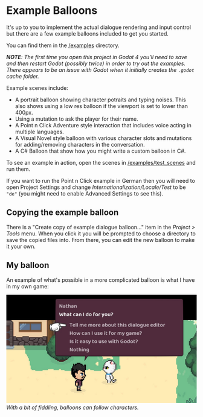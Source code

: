 # Example Balloons

It's up to you to implement the actual dialogue rendering and input control but there are a few example balloons included to get you started.

You can find them in the [/examples](../examples) directory.

_**NOTE**: The first time you open this project in Godot 4 you'll need to save and then restart Godot (possibly twice) in order to try out the examples. There appears to be an issue with Godot when it initially creates the `.godot` cache folder._

Example scenes include:

- A portrait balloon showing character potraits and typing noises. This also shows using a low res balloon if the viewport is set to lower than 400px.
- Using a mutation to ask the player for their name.
- A Point n Click Adventure style interaction that includes voice acting in multiple languages.
- A Visual Novel style balloon with various character slots and mutations for adding/removing characters in the conversation.
- A C# Balloon that show how you might write a custom balloon in C#.

To see an example in action, open the scenes in [/examples/test_scenes](../examples/test_scenes/) and run them.

If you want to run the Point n Click example in German then you will need to open Project Settings and change _Internationalization/Locale/Test_ to be `"de"` (you might need to enable Advanced Settings to see this).

## Copying the example balloon

There is a "Create copy of example dialogue balloon..." item in the _Project > Tools_ menu. When you click it you will be prompted to choose a directory to save the copied files into. From there, you can edit the new balloon to make it your own.

## My balloon

An example of what's possible in a more complicated balloon is what I have in my own game:

![My own balloon](real-example.jpg)  
_With a bit of fiddling, balloons can follow characters._
